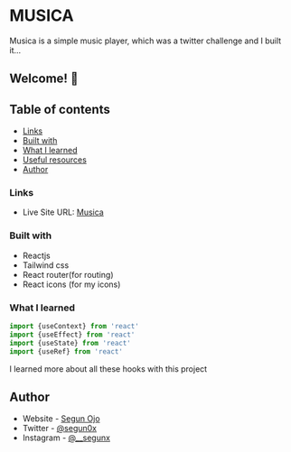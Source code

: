 # MUSICA
Musica is a simple music player, which was a twitter challenge and I built it...

## Welcome! 👋

## Table of contents

  - [Links](#links)
  - [Built with](#built-with)
  - [What I learned](#what-i-learned)
  - [Useful resources](#useful-resources)
  - [Author](#author)


### Links

- Live Site URL: [Musica](https://musica-music.netlify.app)

### Built with

- Reactjs
- Tailwind css
- React router(for routing)
- React icons (for my icons)

### What I learned

```js
import {useContext} from 'react'
import {useEffect} from 'react'
import {useState} from 'react'
import {useRef} from 'react'
```
I learned more about all these hooks with this project

## Author

- Website - [Segun Ojo](https://segunojo.netlify.app)
- Twitter - [@segun0x](https://www.twitter.com/segun0x)
- Instagram - [@__segunx](https://www.instagram.com/__segunx)
